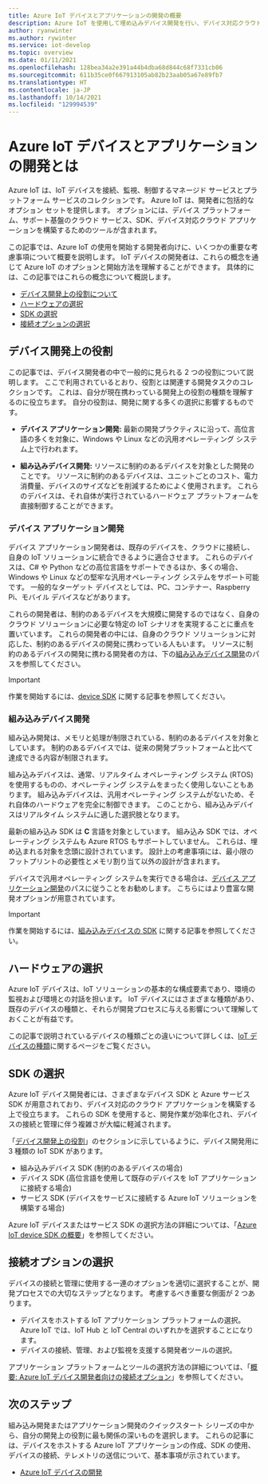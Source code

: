 ```yaml
---
title: Azure IoT デバイスとアプリケーションの開発の概要
description: Azure IoT を使用して埋め込みデバイス開発を行い、デバイス対応クラウド アプリケーションを構築する方法について説明します。
author: ryanwinter
ms.author: rywinter
ms.service: iot-develop
ms.topic: overview
ms.date: 01/11/2021
ms.openlocfilehash: 128bea34a2e391a44b4dba68d844c68f7331cb06
ms.sourcegitcommit: 611b35ce0f667913105ab82b23aab05a67e89fb7
ms.translationtype: HT
ms.contentlocale: ja-JP
ms.lasthandoff: 10/14/2021
ms.locfileid: "129994539"
---
```

# <a name="what-is-azure-iot-device-and-application-development"></a>Azure IoT デバイスとアプリケーションの開発とは

Azure IoT は、IoT デバイスを接続、監視、制御するマネージド サービスとプラットフォーム サービスのコレクションです。 Azure IoT は、開発者に包括的なオプション セットを提供します。 オプションには、デバイス プラットフォーム、サポート基盤のクラウド サービス、SDK、デバイス対応クラウド アプリケーションを構築するためのツールが含まれます。

この記事では、Azure IoT の使用を開始する開発者向けに、いくつかの重要な考慮事項について概要を説明します。 IoT デバイスの開発者は、これらの概念を通じて Azure IoT のオプションと開始方法を理解することができます。 具体的には、この記事ではこれらの概念について概説します。
- [デバイス開発上の役割について](#device-development-roles)
- [ハードウェアの選択](#choosing-your-hardware)
- [SDK の選択](#choosing-an-sdk)
- [接続オプションの選択](#selecting-connection-options)

## <a name="device-development-roles"></a>デバイス開発上の役割
この記事では、デバイス開発者の中で一般的に見られる 2 つの役割について説明します。 ここで利用されているとおり、役割とは関連する開発タスクのコレクションです。 これは、自分が現在携わっている開発上の役割の種類を理解するのに役立ちます。 自分の役割は、開発に関する多くの選択に影響するものです。

* **デバイス アプリケーション開発:** 最新の開発プラクティスに沿って、高位言語の多くを対象に、Windows や Linux などの汎用オペレーティング システム上で行われます。

* **組み込みデバイス開発:** リソースに制約のあるデバイスを対象とした開発のことです。 リソースに制約のあるデバイスは、ユニットごとのコスト、電力消費量、デバイスのサイズなどを削減するためによく使用されます。 これらのデバイスは、それ自体が実行されているハードウェア プラットフォームを直接制御することができます。

### <a name="device-application-development"></a>デバイス アプリケーション開発
デバイス アプリケーション開発者は、既存のデバイスを、クラウドに接続し、自身の IoT ソリューションに統合できるように適合させます。 これらのデバイスは、C# や Python などの高位言語をサポートできるほか、多くの場合、Windows や Linux などの堅牢な汎用オペレーティング システムをサポート可能です。 一般的なターゲット デバイスとしては、PC、コンテナー、Raspberry Pi、モバイル デバイスなどがあります。 

これらの開発者は、制約のあるデバイスを大規模に開発するのではなく、自身のクラウド ソリューションに必要な特定の IoT シナリオを実現することに重点を置いています。 これらの開発者の中には、自身のクラウド ソリューションに対応した、制約のあるデバイスの開発に携わっている人もいます。 リソースに制約のあるデバイスの開発に携わる開発者の方は、下の[組み込みデバイス開発](#embedded-device-development)のパスを参照してください。

> [!IMPORTANT]
> 作業を開始するには、[device SDK](about-iot-sdks.md#device-sdks) に関する記事を参照してください。

### <a name="embedded-device-development"></a>組み込みデバイス開発
組み込み開発は、メモリと処理が制限されている、制約のあるデバイスを対象としています。 制約のあるデバイスでは、従来の開発プラットフォームと比べて達成できる内容が制限されます。

組み込みデバイスは、通常、リアルタイム オペレーティング システム (RTOS) を使用するものの、オペレーティング システムをまったく使用しないこともあります。 組み込みデバイスは、汎用オペレーティング システムがないため、それ自体のハードウェアを完全に制御できます。 このことから、組み込みデバイスはリアルタイム システムに適した選択肢となります。

最新の組み込み SDK は **C** 言語を対象としています。 組み込み SDK では、オペレーティング システムも Azure RTOS もサポートしていません。 これらは、埋め込まれる対象を念頭に設計されています。 設計上の考慮事項には、最小限のフットプリントの必要性とメモリ割り当て以外の設計が含まれます。

デバイスで汎用オペレーティング システムを実行できる場合は、[デバイス アプリケーション開発](#device-application-development)のパスに従うことをお勧めします。 こちらにはより豊富な開発オプションが用意されています。

> [!IMPORTANT]
> 作業を開始するには、[組み込みデバイスの SDK](about-iot-sdks.md#embedded-device-sdks) に関する記事を参照してください。

## <a name="choosing-your-hardware"></a>ハードウェアの選択
Azure IoT デバイスは、IoT ソリューションの基本的な構成要素であり、環境の監視および環境との対話を担います。 IoT デバイスにはさまざまな種類があり、既存のデバイスの種類と、それらが開発プロセスに与える影響について理解しておくことが有益です。

この記事で説明されているデバイスの種類ごとの違いについて詳しくは、[IoT デバイスの種類](concepts-iot-device-types.md)に関するページをご覧ください。

## <a name="choosing-an-sdk"></a>SDK の選択
Azure IoT デバイス開発者には、さまざまなデバイス SDK と Azure サービス SDK が用意されており、デバイス対応のクラウド アプリケーションを構築する上で役立ちます。 これらの SDK を使用すると、開発作業が効率化され、デバイスの接続と管理に伴う複雑さが大幅に軽減されます。 

「[デバイス開発上の役割](#device-development-roles)」のセクションに示しているように、デバイス開発用に 3 種類の IoT SDK があります。
- 組み込みデバイス SDK (制約のあるデバイスの場合)
- デバイス SDK (高位言語を使用して既存のデバイスを IoT アプリケーションに接続する場合)
- サービス SDK (デバイスをサービスに接続する Azure IoT ソリューションを構築する場合)

Azure IoT デバイスまたはサービス SDK の選択方法の詳細については、「[Azure IoT device SDK の概要](about-iot-sdks.md)」を参照してください。

## <a name="selecting-connection-options"></a>接続オプションの選択
デバイスの接続と管理に使用する一連のオプションを適切に選択することが、開発プロセスでの大切なステップとなります。 考慮するべき重要な側面が 2 つあります。
- デバイスをホストする IoT アプリケーション プラットフォームの選択。 Azure IoT では、IoT Hub と IoT Central のいずれかを選択することになります。
- デバイスの接続、管理、および監視を支援する開発者ツールの選択。

アプリケーション プラットフォームとツールの選択方法の詳細については、「[概要: Azure IoT デバイス開発者向けの接続オプション](concepts-overview-connection-options.md)」を参照してください。

## <a name="next-steps"></a>次のステップ
組み込み開発またはアプリケーション開発のクイックスタート シリーズの中から、自分の開発上の役割に最も関係の深いものを選択します。 これらの記事には、デバイスをホストする Azure IoT アプリケーションの作成、SDK の使用、デバイスの接続、テレメトリの送信について、基本事項が示されています。  
- [Azure IoT デバイスの開発](index.yml)

